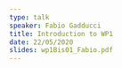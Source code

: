 ```yaml
---
type: talk
speaker: Fabio Gadducci
title: Introduction to WP1
date: 22/05/2020
slides: wp1Bis01_Fabio.pdf
---
```

